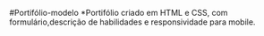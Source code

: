 #Portifólio-modelo
*Portifólio criado em HTML e CSS, com formulário,descrição de habilidades e responsividade para mobile.
